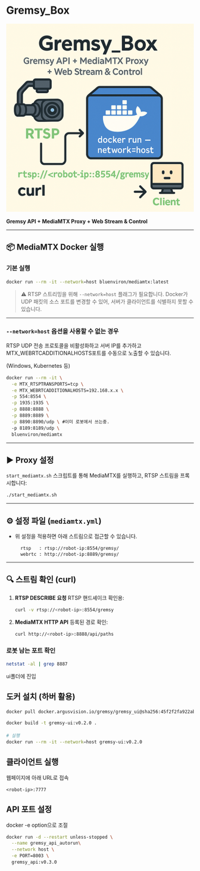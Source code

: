 # Gremsy_Box

![](assets/Gremsy_Box.png)

**Gremsy API + MediaMTX Proxy + Web Stream & Control**

---


## 📦 MediaMTX Docker 실행

### 기본 실행

```bash
docker run --rm -it --network=host bluenviron/mediamtx:latest
````

> ⚠️ RTSP 스트리밍을 위해 `--network=host` 플래그가 필요합니다.
> Docker가 UDP 패킷의 소스 포트를 변경할 수 있어, 서버가 클라이언트를 식별하지 못할 수 있습니다.

---

### `--network=host` 옵션을 사용할 수 없는 경우

RTSP UDP 전송 프로토콜을 비활성화하고 서버 IP를 추가하고 MTX_WEBRTCADDITIONALHOSTS포트를 수동으로 노출할 수 있습니다.

(Windows, Kubernetes 등)

```bash
docker run --rm -it \
  -e MTX_RTSPTRANSPORTS=tcp \
  -e MTX_WEBRTCADDITIONALHOSTS=192.168.x.x \
  -p 554:8554 \
  -p 1935:1935 \
  -p 8888:8888 \
  -p 8889:8889 \
  -p 8890:8890/udp \ #이미 로봇에서 쓰는중.
  -p 8189:8189/udp \
  bluenviron/mediamtx
```

---

## ▶️ Proxy 설정

`start_mediamtx.sh` 스크립트를 통해 MediaMTX를 실행하고, RTSP 스트림을 프록시합니다:

```bash
./start_mediamtx.sh
```

---

## ⚙️ 설정 파일 (`mediamtx.yml`)

* 위 설정을 적용하면 아래 스트림으로 접근할 수 있습니다.

  ```
    rtsp   : rtsp://robot-ip:8554/gremsy/
    webrtc : http://robot-ip:8889/gremsy/
  ```

---

## 🔍 스트림 확인 (curl)

1. **RTSP DESCRIBE 요청**
   RTSP 핸드셰이크 확인용:

   ```bash
   curl -v rtsp://<robot-ip>:8554/gremsy
   ```

2. **MediaMTX HTTP API**
   등록된 경로 확인:

   ```bash
   curl http://<robot-ip>:8888/api/paths
   ```

### 로봇 남는 포트 확인

```bash
netstat -al | grep 8887
```

ui폴더에 진입
## 도커 설치 (하버 활용)

```bash
docker pull docker.argusvision.io/gremsy/gremsy_ui@sha256:45f2f2fa922ab22deb8694c948ff3426241199cc7ec89356c9f4525436ffffcc
```


```bash
docker build -t gremsy-ui:v0.2.0 .

# 실행
docker run --rm -it --network=host gremsy-ui:v0.2.0
```

## 클라이언트 실행

웹페이지에 아래 URL로 접속

```url
<robot-ip>:7777
```

## API 포트 설정 

docker -e option으로 조절

```bash
docker run -d --restart unless-stopped \
  --name gremsy_api_autorun\
  --network host \
  -e PORT=8003 \
  gremsy_api:v0.3.0
```